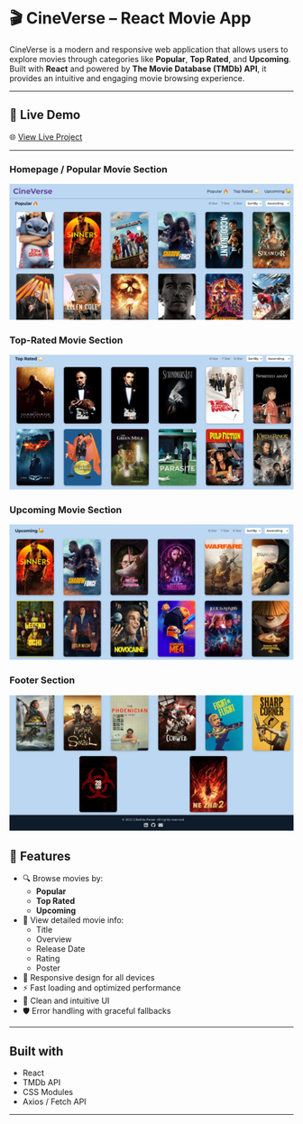# 🎬 CineVerse – React Movie App

CineVerse is a modern and responsive web application that allows users to explore movies through categories like **Popular**, **Top Rated**, and **Upcoming**. Built with **React** and powered by **The Movie Database (TMDb) API**, it provides an intuitive and engaging movie browsing experience.

---

## 🚀 Live Demo

🌐 [View Live Project](https://cineverseapp-dikshita168.netlify.app/)

---
### Homepage / Popular Movie Section

![App Screenshot](https://github.com/dikshita168/React-Movie-App/blob/main/one.png)

### Top-Rated Movie Section
![App Screenshot](https://github.com/dikshita168/React-Movie-App/blob/main/two.png)

### Upcoming Movie Section
![App Screenshot](https://github.com/dikshita168/React-Movie-App/blob/main/three.png)

### Footer Section
![App Screenshot](https://github.com/dikshita168/React-Movie-App/blob/main/four.png)



## 📌 Features

- 🔍 Browse movies by:
  - **Popular**
  - **Top Rated**
  - **Upcoming**
- 📄 View detailed movie info:
  - Title
  - Overview
  - Release Date
  - Rating
  - Poster
- 📱 Responsive design for all devices
- ⚡ Fast loading and optimized performance
- 🧩 Clean and intuitive UI
- 🛡️ Error handling with graceful fallbacks

---
##  Built with

-  React
-  TMDb API
-  CSS Modules 
-  Axios / Fetch API

---
